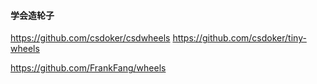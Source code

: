#### 学会造轮子
https://github.com/csdoker/csdwheels
https://github.com/csdoker/tiny-wheels

https://github.com/FrankFang/wheels